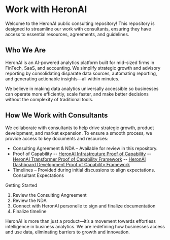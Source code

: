 # Work with HeronAI
Welcome to the HeronAI public consulting repository! This repository is designed to streamline our work with consultants, ensuring they have access to essential resources, agreements, and guidelines.

## Who We Are
HeronAI is an AI-powered analytics platform built for mid-sized firms in FinTech, SaaS, and accounting. We simplify strategic growth and advisory reporting by consolidating disparate data sources, automating reporting, and generating actionable insights—all within minutes.

We believe in making data analytics universally accessible so businesses can operate more efficiently, scale faster, and make better decisions without the complexity of traditional tools.

## How We Work with Consultants
We collaborate with consultants to help drive strategic growth, product development, and market expansion. To ensure a smooth process, we provide access to key documents and resources:

- Consulting Agreement & NDA – Available for review in this repository.
- Proof of Capability
-- [HeronAI Infrastrcuture Proof of Capability]([url](https://docs.google.com/document/d/11nPyaxOrc6XXy9YtdBRRQx0yOSXdl_PUhSocNKHrI-o/edit?tab=t.0#heading=h.dwo3nmpy6tq))
-- [HeronAI Transformer Proof of Capability Framework]([url](https://docs.google.com/document/d/14loafhaDsMMFqt9TG4hPX-hw1Ly0D6vzNXWx4J2hDWo/edit?tab=t.0#heading=h.dwo3nmpy6tq))
-- [HeronAI Dashboard Development Proof of Capability Framework]([url](https://docs.google.com/document/d/1QIM-osDGVH_DUaqn1hmT1yz-rqxETrTgteHjTtnN_yI/edit?pli=1&tab=t.0))
- Timelines – Provided during initial discussions to align expectations.
Consultant Expectations

Getting Started
1. Review the Consulting Angreement
2. Review the NDA
3. Connect with HeronAI personelle to sign and finalize documentation
4. Finalize timeline

HeronAI is more than just a product—it’s a movement towards effortless intelligence in business analytics. We are redefining how businesses access and use data, eliminating barriers to growth and innovation.

